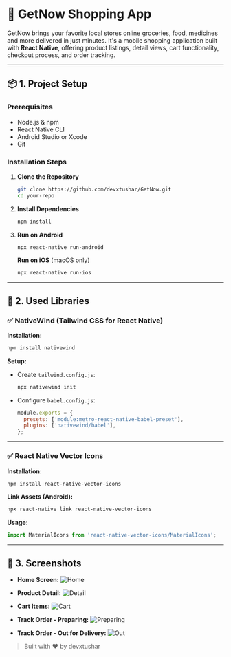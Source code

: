 # 💼 GetNow Shopping App

GetNow brings your favorite local stores online groceries, food, medicines and more delivered in just minutes. It's a mobile shopping application built with **React Native**, offering product listings, detail views, cart functionality, checkout process, and order tracking.

---

## 📦 1. Project Setup

### Prerequisites

- Node.js & npm
- React Native CLI
- Android Studio or Xcode
- Git

### Installation Steps

1. **Clone the Repository**

   ```bash
   git clone https://github.com/devxtushar/GetNow.git
   cd your-repo
   ```

2. **Install Dependencies**

   ```bash
   npm install
   ```

3. **Run on Android**

   ```bash
   npx react-native run-android
   ```

   **Run on iOS** (macOS only)

   ```bash
   npx react-native run-ios
   ```

---

## 🧰 2. Used Libraries

### ✅ NativeWind (Tailwind CSS for React Native)

**Installation:**

```bash
npm install nativewind
```

**Setup:**

- Create `tailwind.config.js`:

  ```bash
  npx nativewind init
  ```

- Configure `babel.config.js`:

  ```js
  module.exports = {
    presets: ['module:metro-react-native-babel-preset'],
    plugins: ['nativewind/babel'],
  };
  ```

---

### ✅ React Native Vector Icons

**Installation:**

```bash
npm install react-native-vector-icons
```

**Link Assets (Android):**

```bash
npx react-native link react-native-vector-icons
```

**Usage:**

```js
import MaterialIcons from 'react-native-vector-icons/MaterialIcons';
```

---

## 📸 3. Screenshots

- **Home Screen:**
  ![Home](https://drive.google.com/file/d/1RPuYekYMfbPxPPMKbbmT3Esyzn8idoiP/view?usp=drive_link)

- **Product Detail:**
  ![Detail](https://drive.google.com/file/d/1YQEoFLAHMYEK3QA1mrugORDkdeuU5Mrg)

- **Cart Items:**
  ![Cart](https://drive.google.com/file/d/1khXLAas2zevJmn0b9v8ug3TVk4mXwtFw)

- **Track Order - Preparing:**
  ![Preparing](https://drive.google.com/file/d/1eXW1H6bQPZ0AFDFErNa_QV8KfuIr4ACd)

- **Track Order - Out for Delivery:**
  ![Out](https://drive.google.com/file/d/1WSz8_6cMPLs4nTW-6hIJ6QaoBZ9XSZVV/view?usp=sharing)

> Built with ❤️ by devxtushar
